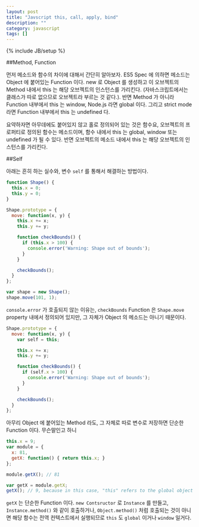 ```yaml
---
layout: post
title: "Javscript this, call, apply, bind"
description: ""
category: javascript
tags: []
---
```

{% include JB/setup %}

##Method, Function

먼저 메소드와 함수의 차이에 대해서 간단히 알아보자. ES5 Spec 에 의하면 메소드는 Object 에 붙어있는 Function 이다. new 로 Object 를 생성하고 이 오브젝트의 Method 내에서 this 는 해당 오브젝트의 인스턴스를 가리킨다. (자바스크립트에서는 클래스가 따로 없으므로 오브젝트라 부르는 것 같다.). 반면 Method 가 아니라 Function 내부에서 this 는 window, Node.js 라면 global 이다. 그리고 strict mode 라면 Function 내부에서 this 는 undefined 다.

요약하자면 아무데에도 붙어있지 않고 홀로 정의되어 있는 것은 함수요, 오브젝트의 프로퍼티로 정의된 함수는 메소드이며,  함수 내에서 this 는 global, window 또는 undefined 가 될 수 있다. 반면 오브젝트의 메소드 내에서 this 는 해당 오브젝트의 인스턴스를 가리킨다. 

##Self

아래는 흔히 하는 실수와, 변수 `self` 를 통해서 해결하는 방법이다.

```javascript
function Shape() {
  this.x = 0;
  this.y = 0;
}

Shape.prototype = {
  move: function(x, y) {
    this.x += x;
    this.y += y;

    function checkBounds() {
      if (this.x > 100) {
        console.error('Warning: Shape out of bounds');
      }
    }

    checkBounds();
  }
};

var shape = new Shape();
shape.move(101, 1);
```

`console.error` 가 호출되지 않는 이유는, `checkBounds` Function 은 `Shape.move` property 내에서 정의되어 있지만, 그 자체가 Object 의 메소드는 아니기 때문이다.

```javascript
Shape.prototype = {
  move: function(x, y) {
    var self = this;

    this.x += x;
    this.y += y;

    function checkBounds() {
      if (self.x > 100) {
        console.error('Warning: Shape out of bounds');
      }
    }

    checkBounds();
  }
};
```

아무리 Object 에 붙어있는 Method 라도, 그 자체로 따로 변수로 저장하면 단순한 Function 이다. 무슨말인고 하니

```javascript
this.x = 9; 
var module = {
  x: 81,
  getX: function() { return this.x; }
};

module.getX(); // 81

var getX = module.getX;
getX(); // 9, because in this case, "this" refers to the global object
```

`getX` 는 단순한 Function 이다. `new Contsructor` 로 `Instance` 를 만들고, `Instance.method()` 와 같이 호출하거나, `Object.method()` 처럼 호출되는 것이 아니면 해당 함수는 전역 컨텍스트에서 실행되므로 `this` 도 `global` 이거나 `window` 일거다. 